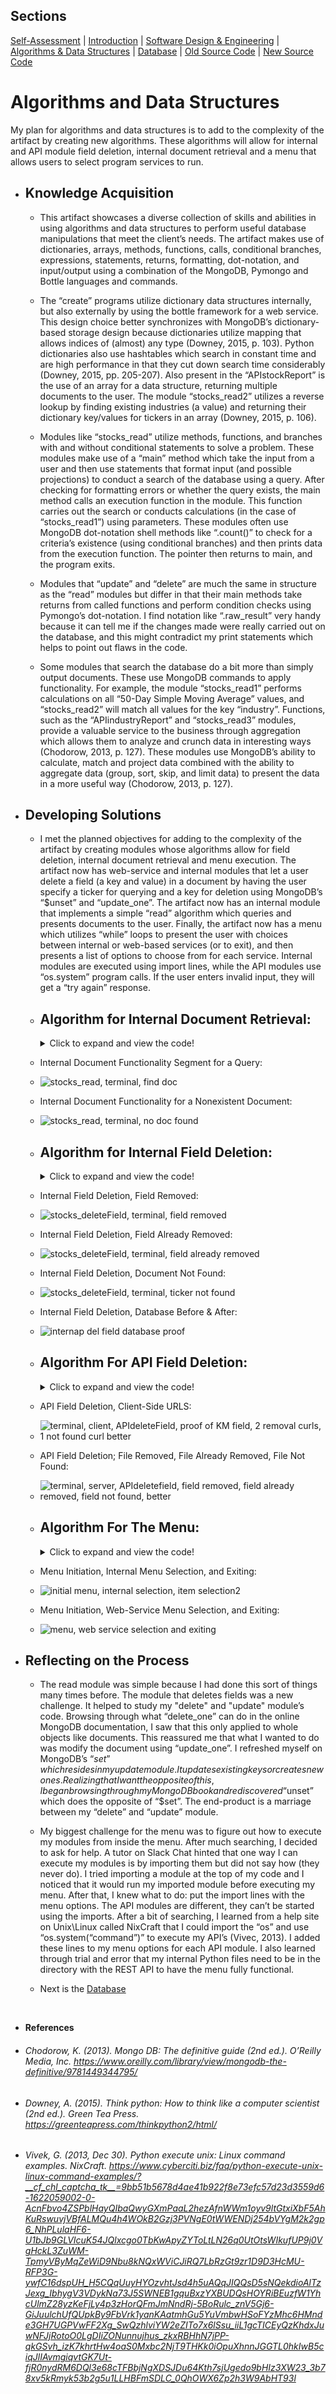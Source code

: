 ## Sections
[Self-Assessment](https://arrioc.github.io/arrioc.github.oi/) | [Introduction](https://arrioc.github.io/Introduction/) | [Software Design & Engineering](https://arrioc.github.io/Software-Design/) | [Algorithms & Data Structures](https://arrioc.github.io/Algorithms-DataStructures/) | [Database](https://arrioc.github.io/Portfolio-Database/) | [Old Source Code](https://github.com/Arrioc/CS340_client-server) | [New Source Code](https://github.com/Arrioc/Enhanced-Artifact)

# Algorithms and Data Structures
My plan for algorithms and data structures is to add to the complexity of the artifact by creating new algorithms. These algorithms will allow for internal and API module field deletion, internal document retrieval and a menu that allows users to select program services to run.

* ## Knowledge Acquisition
  * This artifact showcases a diverse collection of skills and abilities in using algorithms and data structures to perform useful database manipulations that meet the client’s needs. The artifact makes use of dictionaries, arrays, methods, functions, calls, conditional branches, expressions, statements, returns, formatting, dot-notation, and input/output using a combination of the MongoDB, Pymongo and Bottle languages and commands.

  * The “create” programs utilize dictionary data structures internally, but also externally by using the bottle framework for a web service. This design choice better synchronizes with MongoDB’s dictionary-based storage design because dictionaries utilize mapping that allows indices of (almost) any type (Downey, 2015, p. 103). Python dictionaries also use hashtables which search in constant time and are high performance in that they cut down search time considerably (Downey, 2015, pp. 205-207). Also present in the “APIstockReport” is the use of an array for a data structure, returning multiple documents to the user. The module “stocks_read2” utilizes a reverse lookup by finding existing industries (a value) and returning their dictionary key/values for tickers in an array (Downey, 2015, p. 106). 

  * Modules like “stocks_read” utilize methods, functions, and branches with and without conditional statements to solve a problem. These modules make use of a “main” method which take the input from a user and then use statements that format input (and possible projections) to conduct a search of the database using a query. After checking for formatting errors or whether the query exists, the main method calls an execution function in the module. This function carries out the search or conducts calculations (in the case of “stocks_read1”) using parameters. These modules often use MongoDB dot-notation shell methods like “.count()” to check for a criteria’s existence (using conditional branches) and then prints data from the execution function. The pointer then returns to main, and the program exits. 

  * Modules that “update” and “delete” are much the same in structure as the “read” modules but differ in that their main methods take returns from called functions and perform condition checks using Pymongo’s dot-notation. I find notation like “.raw_result” very handy because it can tell me if the changes made were really carried out on the database, and this might contradict my print statements which helps to point out flaws in the code. 

  * Some modules that search the database do a bit more than simply output documents. These use MongoDB commands to apply functionality. For example, the module “stocks_read1” performs calculations on all “50-Day Simple Moving Average” values, and “stocks_read2” will match all values for the key “industry”. Functions, such as the “APIindustryReport” and “stocks_read3” modules, provide a valuable service to the business through aggregation which allows them to analyze and crunch data in interesting ways (Chodorow, 2013, p. 127). These modules use MongoDB’s ability to calculate, match and project data combined with the ability to aggregate data (group, sort, skip, and limit data) to present the data in a more useful way (Chodorow, 2013, p. 127).

* ## Developing Solutions
  * I met the planned objectives for adding to the complexity of the artifact by creating modules whose algorithms allow for field deletion, internal document retrieval and menu execution. The artifact now has web-service and internal modules that let a user delete a field (a key and value) in a document by having the user specify a ticker for querying and a key for deletion using MongoDB’s “$unset” and “update_one”.  The artifact now has an internal module that implements a simple “read” algorithm which queries and presents documents to the user. Finally, the artifact now has a menu which utilizes “while” loops to present the user with choices between internal or web-based services (or to exit), and then presents a list of options to choose from for each service. Internal modules are executed using import lines, while the API modules use “os.system” program calls. If the user enters invalid input, they will get a “try again” response.

  * ## Algorithm for Internal Document Retrieval:
    <details>
      <summary>Click to expand and view the code!</summary>

      ```python
      import json
      from bson import json_util
      from pymongo import MongoClient, errors
      from bson.json_util import dumps, loads

      connection = MongoClient('localhost', 27017)
      db = connection['market']                             
      collection = db['stocks']                     

      # This method executes the query and reports on 
      # whether no file was found, otherwise it outputs 
      # the document requested or reports any error.

      #read function
      def read_document(document):
        try:
          myReadResult = collection.find(document)
          #if specific query exists
          if (myReadResult.count() != 0):
            #convert to json and print
            print(dumps(myReadResult, indent=4, default=json_util.default)) 
          #if result found 0 matching files  
          elif (myReadResult.count() == 0):
            #return error message
            print("No File Found With That Criteria.")
          return
        except errors.PyMongoError as pm:
          print("MongoDB returned error message", pm)
          abort(400, str(pm))
          return

      # This method takes from the user a ticker 
      # string, preformats it, and then sends it to
      # the 'read_document' query function.

      def read_main():
        print('Please enter capitolized ticker name')
        #store variable for query                           
        try:
          newQuery = (raw_input())                          
          #format user input                                
          myQuery = loads("{\"Ticker\" : \""+newQuery+"\"}")

        #return error if badly formatted data  
        except ValueError:
          print("ValueError: wrongly formatted doc!")
          return "Error occured"      
        except TypeError:
          print("ValueError: wrongly formatted doc!")
          return "Error occured"

        #send to read funtion
        myReadResult = read_document(myQuery)

      read_main()
      ```
    </details>

   * Internal Document Functionality Segment for a Query: 
   * ![stocks_read, terminal, find doc](https://user-images.githubusercontent.com/73560858/122109109-016f1d80-cdeb-11eb-86a7-db911f958d20.png)
    
   * Internal Document Functionality for a Nonexistent Document:
   * ![stocks_read, terminal, no doc found](https://user-images.githubusercontent.com/73560858/122109266-29f71780-cdeb-11eb-9e52-79359e63caf3.png)

  * ## Algorithm for Internal Field Deletion:
    <details>
      <summary>Click to expand and view the code!</summary>

      ```python
      import json
      from bson import json_util
      from bson.json_util import dumps, loads
      from pymongo import MongoClient, errors

      connection = MongoClient('localhost', 27017)
      db = connection['market']
      collection = db['stocks']

      # This method queries using the query parameter and executes deletion
      # on the field using the field parameter, then returns results to main.

      def delete_field(query, newFdel):
        try:
          myDeleteResult = collection.update_one(query, newFdel)
          return myDeleteResult
        except PyMongoError as pm:
          print("MongoDB returned error message", pm)
          abort(400, str(pm))
          return

      # This method takes user ticker input, and checks if it exists.  
      # If the ticker doesnt exist its reported and the program quits.
      # If the ticker exists a field name is requested, stored and 
      # formatted before being sent to the 'delete_field' funtion, 
      # and then reports on the results sent back from the funtion.

      def del_field_main():

        #request ticker data for query
        print('Please enter capitolized Ticker for the document to be modified.')

        #store variable for query
        newQuery = (raw_input()) 

        #format user input                                
        myQuery = loads("{\"Ticker\" : \""+newQuery+"\"}")

        #if query found no such ticker, report
        if (collection.find_one(myQuery) == None):
          print("Document not found.")

        #else continue...
        else:                                                              
          print('Please enter field to be removed with initial letter capitolized')

          #store field for deletion
          key = (raw_input())
          #format & load json for given field     
          deleteForm = "{\""+key+"\" : \"\"}"  
          removeField = loads(deleteForm)

          #store unset field to be removed 
          newFieldDel = {"$unset" : removeField}

          #send query & unset field to 'delete_field' function
          myDeleteResult = delete_field(myQuery, newFieldDel)


          #if modify count is 1
          if (myDeleteResult.modified_count == 1):
            #show confirmation results
            print(dumps(myDeleteResult.raw_result))
            print("Document field has been removed.")
          else:
            #show non-confirmation results
            print(dumps(myDeleteResult.raw_result))
            print("Document's field could not be found and may have already been removed.")

      del_field_main()   
      ```

    </details>

   * Internal Field Deletion, Field Removed:
   * ![stocks_deleteField, terminal, field removed](https://user-images.githubusercontent.com/73560858/122109889-df29cf80-cdeb-11eb-9336-6353dd4af5a7.png)
    
   * Internal Field Deletion, Field Already Removed:
   * ![stocks_deleteField, terminal, field already removed](https://user-images.githubusercontent.com/73560858/122110040-126c5e80-cdec-11eb-8722-4e4a9ee87914.png)
   
   * Internal Field Deletion, Document Not Found:
   * ![stocks_deleteField, terminal, ticker not found](https://user-images.githubusercontent.com/73560858/122110184-3fb90c80-cdec-11eb-8534-969d013e449d.png)
 
   * Internal Field Deletion, Database Before & After:
   * ![internap del field database proof](https://user-images.githubusercontent.com/73560858/122121204-5ade4900-cdf9-11eb-97a3-41087a4bf785.png)
  
  * ## Algorithm For API Field Deletion:
    <details>
      <summary>Click to expand and view the code!</summary>

      ```python
      import json
      from bson import json_util
      from pymongo import MongoClient, errors
      from bson.json_util import dumps
      from bottle import get, put, route, run, request, abort

      connection = MongoClient('localhost', 27017)
      db = connection['market']
      collection = db['stocks']

      # This method queries using the query parameter and executes deletion
      # on the field using the field parameter, then returns results to main.

      #delete field function
      def APIdelete_field(query, newFdel):
        try:
          myDeleteResult = collection.update_one(query, newFdel)
          return myDeleteResult
        except PyMongoError as pm:
          print("MongoDB returned error message", pm)
          abort(400, str(pm))
          return

      # This method takes the ticker from the CURL, and checks its existance.  
      # If the ticker doesnt exist its reported and the program quits.
      # If the ticker exists the field name is requested & stored in an 
      # "unset" statement before being sent to the 'delete_field' funtion. 
      # The method then reports on the results sent back from the funtion.

      #stocks_del_field:
      @put('/stocks/api/v1.0/delField')
      def main_del_field_API():

        #get ticker, store as json variable    
        ticker = request.params.get('ticker')
        myQuery = {"Ticker" : ticker}

        #if query found no such ticker, report
        if (collection.find_one(myQuery) == None):
          print("Document not found.")

        #else continue...
        else:                                                              
          #get key & store          
          key = request.json["Key"]

          #store unset field to be removed 
          newFieldDel = {"$unset" : key}

          #send query & unset field to 'delete_field' function
          myDeleteResult = APIdelete_field(myQuery, newFieldDel)

          #if modify count is 1
          if (myDeleteResult.modified_count == 1):
            #show confirmation results
            print(dumps(myDeleteResult.raw_result))
            print("Document field had been removed.")
          else:
            #show non-confirmation results
            print(dumps(myDeleteResult.raw_result))
            print("Document's field could not be found and may have already been removed.")

      if __name__ == '__main__':
          run(host='localhost', port=8080, debug=True) 

      ```

    </details>

   * API Field Deletion, Client-Side URLS:
   * ![terminal, client, APIdeleteField, proof of KM field, 2 removal curls, 1 not found curl better](https://user-images.githubusercontent.com/73560858/122688202-e0426e80-d1e8-11eb-9e25-a0f14c4f1660.png)
   
   * API Field Deletion; File Removed, File Already Removed, File Not Found:
   * ![terminal, server, APIdeletefield, field removed, field already removed, field not found, better](https://user-images.githubusercontent.com/73560858/122688347-bc335d00-d1e9-11eb-9367-9285bbfc628c.png)

  * ## Algorithm For The Menu:
    <details>
      <summary>Click to expand and view the code!</summary>

      ```python
      import os

      # This method provides an initial menu that 
      # allows the user to chose between internal 
      # and web based services.

      def main_menu():
        reply = True
        print('Welcome to Kilbourne Financial\'s Stock Market Services. \nPlease select from the following:')
        #let user chooses from two types of services
        while reply:
          print("""
          1 Internal services
          2 Web services
          3 Exit """)

          reply = raw_input()

          if (reply == '1'):
            print("You chose internal services")
            internal()
          elif (reply == '2'):
            print("You chose web services")
            webService()
          elif (reply == '3'):
            print('Goodbye, have a great day!') 
            reply = False
          else:
            print('Does not compute! Try agian.')

      # This method provides services through the internal service
      # by taking a selection from the user and then executing 
      # the chosen module. When finished we return to the main menu

      def internal():
        select = True
        print('Welcome to internal services. \nPlease choose from the following:')
        #let user chose from different internal services
        while select:
          print("""
          1 Create a new stock document
          2 Update a document
          3 Delete a document
          4 Delete a document's field
          5 Find a document
          6 Report on 50-Day Simple Moving Average
          7 Get an industry's ticker symbol list
          8 Report on a sector's total oustanding shares
          9 Exit to main menu
          """)

          select = raw_input()

          if (select == '1'):
            print("You chose create a stock document")
            from stocks_create import create_main
          elif (select == '2'):
            print("You chose update document")
            from stocks_update import modify_main
          elif (select == '3'):
            print("You chose delete doument")
            from stocks_delete import delete_main
          elif (select == '4'):
            print("You chose delete document field")
            from stocks_deleteField import del_field_main
          elif (select == '5'):
            print("You chose find document")
            from stocks_read import read_main
          elif (select == '6'):
            print("You chose report 50-Day SMA")
            from stocks_read1 import read1_main
          elif (select == '7'):
            print("You chose Get industry ticker list")
            from stocks_read2 import read2_main
          elif (select == '8'):
            print("You chose report on a sector's total oustanding shares")
            from stocks_read3 import read3_main
          elif (select == '9'):
            print('Exiting') 
            select = False
          else:
            print('Does not compute! Try again')

      # This method provides services through the web service
      # by taking a selection from the user and then executing 
      # the chosen module

      def webService():

        select = True
        print('Welcome to internal services. \nPlease choose from the following:')
        #let user chose from different internal services
        while select:
          print("""
          1 Create a new stock document
          2 Update a document
          3 Delete a document
          4 Delete a document's field
          5 Find a document
          6 Find multiple documents
          7 Create industry report
          8 Exit to main menu
          """)

          select = raw_input()

          if (select == '1'):
            print("You chose create a stock document")
            os.system("python APIcreate.py")
          elif (select == '2'):
            print("You chose update document")
            os.system("python APIupdate.py")
          elif (select == '3'):
            print("You chose delete doument")
            os.system("python APIdelete.py")
          elif (select == '4'):
            print("You chose delete document field")
            os.system("python APIdeleteField.py")
          elif (select == '5'):
            print("You chose find document")
            os.system("python APIread.py")
          elif (select == '6'):
            print("You chose find multiple documents")
            os.system("python APIstockReport.py")
          elif (select == '7'):
            print("You chose create industry report")
            os.system("python APIindustryReport.py")
          elif (select == '8'):
            print('Exiting') 
            select = False
          else:
            print('Does not compute! Try agian.')


      main_menu()
      ```

    </details>

   * Menu Initiation, Internal Menu Selection, and Exiting:
   * ![initial menu, internal selection, item selection2](https://user-images.githubusercontent.com/73560858/122112450-dab2e600-cdee-11eb-9c90-1fe75e5a7e4d.png)

   * Menu Initiation, Web-Service Menu Selection, and Exiting:
   * ![menu, web service selection and exiting](https://user-images.githubusercontent.com/73560858/122112685-19e13700-cdef-11eb-912f-c18b42c79341.png)
   
* ## Reflecting on the Process
  * The read module was simple because I had done this sort of things many times before. The module that deletes fields was a new challenge. It helped to study my "delete" and "update" module’s code. Browsing through what “delete_one” can do in the online MongoDB documentation, I saw that this only applied to whole objects like documents. This reassured me that what I wanted to do was modify the document using “update_one”. I refreshed myself on MongoDB’s “$set” which resides in my update module. It updates existing keys or creates new ones. Realizing that I want the opposite of this, I began browsing through my MongoDB book and rediscovered “$unset” which does the opposite of “$set”. The end-product is a marriage between my “delete” and “update” module.

  * My biggest challenge for the menu was to figure out how to execute my modules from inside the menu. After much searching, I decided to ask for help. A tutor on Slack Chat hinted that one way I can execute my modules is by importing them but did not say how (they never do). I tried importing a module at the top of my code and I noticed that it would run my imported module before executing my menu. After that, I knew what to do: put the import lines with the menu options. The API modules are different, they can’t be started using the imports. After a bit of searching, I learned from a help site on Unix\Linux called NixCraft that I could import the “os” and use “os.system(“command”)” to execute my API’s (Vivec, 2013). I added these lines to my menu options for each API module. I also learned through trial and error that my internal Python files need to be in the directory with the REST API to have the menu fully functional.  

  * Next is the [Database](https://arrioc.github.io/Portfolio-Database/)

&nbsp;
&nbsp;
&nbsp;

  * **References**
   * ###### Chodorow, K. (2013). _Mongo DB: The definitive guide (2nd ed.)._ O’Reilly Media, Inc. https://www.oreilly.com/library/view/mongodb-the-definitive/9781449344795/
   
   * ###### Downey, A. (2015). _Think python: How to think like a computer scientist_ (2nd ed.). Green Tea Press. https://greenteapress.com/thinkpython2/html/
   
   * ###### Vivek, G. (2013, Dec 30). _Python execute unix: Linux command examples._ NixCraft. https://www.cyberciti.biz/faq/python-execute-unix-linux-command-examples/?__cf_chl_captcha_tk__=9bb51b5678d4ae41b922f8e73efc57d23d3559d6-1622059002-0-AcnFbvo4ZSPblHayQIbaQwyGXmPaaL2hezAfnWWm1oyv9ltGtxiXbF5AhKuRswuvjVBfALMQu4h4WOkB2Gzj3PVNgE0tWWENDj254bVYgM2k2gp6_NhPLulaHF6-U1bJb9GLVIcuK54JQlxcgo0TbKwApyZYToLtLN26q0UtOtsWIkufUP9j0VgHckL3ZuWM-TpmyVByMqZeWiD9Nbu8kNQxWViCJiRQ7LbRzGt9zr1D9D3HcMU-RFP3G-ywfC16dspUH_H5CQqUuyHYOzvhtJsd4h5uAQqJIQQsD5sNQekdioAlTzJexg_IbhygV3VDykNa73J5SWNEB1gquBxzYXBUDQsHOYRiBEuzfW1YhcUlmZ28yzKeFjLy4p3zHorQFmJmNndRj-5BoRulc_znV5Gj6-GiJuulchUfQUpkBy9FbVrk1yanKAatmhGu5YuVmbwHSoFYzMhc6HMnde3GH7UGPVwFF2Xg_SwQzhlviYW2eZITo7x6lSsu_iiL1gcTICEyQzKhdxJuwNFJjRotoO0LgDIiZONunnujhus_zkxRBHhN7jPP-qkGSvh_izK7khrtHw4oaS0Mxbc2NjT9THKk0iOpuXhnnJGGTL0hkIwB5ciqJlIAvmgiqvtGK7Ut-fjR0nydRM6DQl3e68cTFBbjNgXDSJDu64Kth7sjUgedo9bHIz3XW23_3b78xv5kRmyk53b2g5u1LLHBFmSDLC_0QhOWX6Zp2h3W9AbHT93l
